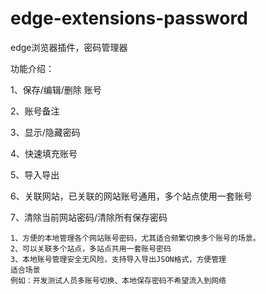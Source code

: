 # edge-extensions-password
edge浏览器插件，密码管理器

功能介绍：

1、保存/编辑/删除 账号

2、账号备注

3、显示/隐藏密码

4、快速填充账号

5、导入导出

6、关联网站，已关联的网站账号通用，多个站点使用一套账号

7、清除当前网站密码/清除所有保存密码





```
1、方便的本地管理各个网站账号密码，尤其适合频繁切换多个账号的场景。
2、可以关联多个站点，多站点共用一套账号密码
3、本地账号管理安全无风险，支持导入导出JSON格式，方便管理
适合场景
例如：开发测试人员多账号切换、本地保存密码不希望流入到网络
```
